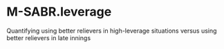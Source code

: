 # M-SABR.leverage
Quantifying using better relievers in high-leverage situations versus using better relievers in late innings
